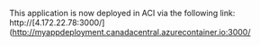 This application is now deployed in ACI via the following link: http://[4.172.22.78:3000/](http://myappdeployment.canadacentral.azurecontainer.io:3000/
